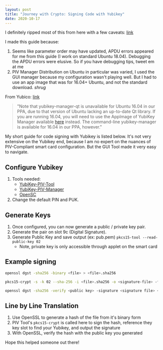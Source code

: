 ```yaml
---
layout: post
title: "Journey with Crypto: Signing Code with Yubikey"
date: 2020-10-17
---
```


I definitely ripped most of this from here with a few caveats:
[link](https://eclipsesource.com/blogs/2016/11/25/yubikey-code-signing-with-a-smart-card/)

I made this guide because:

1. Seems like parameter order may have updated, APDU errors appeared for me from this guide (I work on standard Ubuntu 18.04). Debugging the APDU errors were elusive. So if you have debugging tips, tweet em at me
2. PIV Manager Distribution on Ubuntu in particular was varied, I used the GUI manager because my configuration wasn't playing well. But I had to use an app image that was for 16.04+ Ubuntu, and not the standard download. *shrug*

From Yubico:
[link](https://support.yubico.com/hc/en-us/articles/360016649039-Enabling-the-Yubico-PPA-on-Ubuntu)
>"Note that yubikey-manager-qt is unavailable for Ubuntu 16.04 in our PPA, due to that version of Ubuntu lacking an up-to-date Qt library. If you are running 16.04, you will need to use the AppImage of YubiKey Manager available [here](https://developers.yubico.com/yubikey-manager-qt/Releases/yubikey-manager-qt-latest-linux.AppImage) instead. The command-line yubikey-manager is available for 16.04 in our PPA, however."

My short guide for code signing with Yubikey is listed below. It's not very extensive on the Yubikey end, because I am no expert on the nuances of PIV-Compliant smart card configuration. But the GUI Tool made it very easy to navigate.

## Configure Yubikey

1. Tools needed:
   - [YubiKey-PIV-Tool](https://developers.yubico.com/yubico-piv-tool/)
   - [YubiKey-PIV-Manager](https://developers.yubico.com/yubikey-piv-manager/)
   - [OpenSC](https://github.com/OpenSC/OpenSC/wiki/Download-latest-OpenSC-stable-release)
2. Change the default PIN and PUK.

## Generate Keys

   1. Once configured, you can now generate a public / private key pair.
   2. Generate the pair on slot 9c (Digital Signature).
   3. Generate Public Key and save output (ex: pub.pem)
      `pkcs15-tool --read-public-key 02`
      - Note, private key is only accessible through applet on the smart card

## Example signing

```bash
openssl dgst -sha256 -binary <file> > <file>.sha256

pkcs15-crypt -s -k 02 --sha-256 -i <file>.sha256 -o <signature-file> -f openssl

openssl dgst -sha256 -verify <public key> -signature <signature file> <file>
```

## Line by Line Translation

1. Use OpenSSL to generate a hash of the file from it's binary form
2. PIV Tool's `pkcs15-crypt` is called here to sign the hash, reference they key slot to find your Yubikey, and output the signature
3. With OpenSSL, verify the hash with the public key you generated

Hope this helped someone out there!
